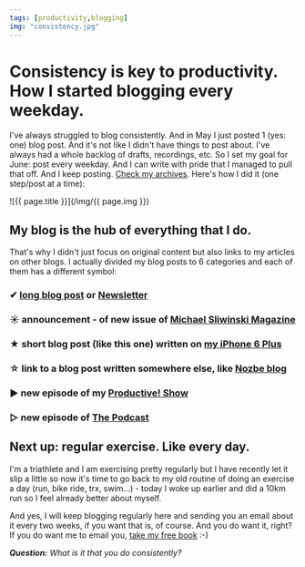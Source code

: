 ```yaml
---
tags: [productivity,blogging]
img: "consistency.jpg"
---
```


# Consistency is key to productivity. How I started blogging every weekday.

I've always struggled to blog consistently. And in May I just posted 1 (yes: one) blog post. And it's not like I didn't have things to post about. I've always had a whole backlog of drafts, recordings, etc. So I set my goal for June: post every weekday. And I can write with pride that I managed to pull that off. And I keep posting. [Check my archives](/archive). Here's how I did it (one step/post at a time):

<!--More-->

![{{ page.title }}](/img/{{ page.img }})

## My blog is the hub of everything that I do. 

That's why I didn't just focus on original content but also links to my articles on other blogs. I actually divided my blog posts to 6 categories and each of them has a different symbol:

### ✔ [long blog post](/top-posts) or [Newsletter](/ama)

### ☀ announcement - of new issue of [Michael Sliwinski Magazine](/mag)

### ★ short blog post (like this one) written on [my iPhone 6 Plus](/6pluslove)

### ☆ link to a blog post written somewhere else, like [Nozbe blog][n]

### ► new episode of my [Productive! Show](/show)

### ▷ new episode of [The Podcast](http://thepodcast.fm)

## Next up: regular exercise. Like every day. 

I'm a triathlete and I am exercising pretty regularly but I have recently let it slip a little so now it's time to go back to my old routine of doing an exercise a day (run, bike ride, trx, swim...) - today I woke up earlier and did a 10km run so I feel already better about myself.

And yes, I will keep blogging regularly here and sending you an email about it every two weeks, if you want that is, of course. And you do want it, right? If you do want me to email you, [take my free book](/passion) :-)

***Question:*** *What is it that you do consistently?*

[I]: http://info.productivemag.com/go/es
[G]: http://info.productivemag.com/go/esa
[iMagazine]: http://iMagazine.pl
[Dropbox]: http://db.tt/kD7Liux
[Evernote]: /how-i-use-evernote
[It's all about Passion!]: /passion
[n]: https://nozbe.com/blog/
[#iPadOnly]: http://ipadonlybook.com/
[Productive! Magazine]: http://productivemag.com/
[Productive! Show]: /show
[Twitter]: http://twitter.com/MSliwinski
